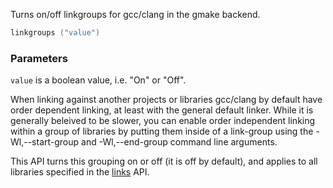Turns on/off linkgroups for gcc/clang in the gmake backend.

```lua
linkgroups ("value")
```

### Parameters ###

`value` is a boolean value, i.e. "On" or "Off".

When linking against another projects or libraries gcc/clang by default have order dependent linking, at least with the general default linker. While it is generally beleived to be slower, you can enable order independent linking within a group of libraries by putting them inside of a link-group using the -Wl,--start-group and -Wl,--end-group command line arguments.

This API turns this grouping on or off (it is off by default), and applies to all libraries specified in the [links](links.md) API.